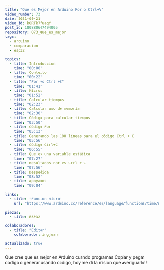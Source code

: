 ```yaml
---
title: "Que es Mejor en Arduino For o Ctrl+V"
video_number: 73
date: 2021-09-21
video_id: kORTk7fuaqY
post_id: 180880647494005
repository: 073_Que_es_mejor
tags:
  - arduino
  - comparacion
  - esp32

topics:
  - title: Introduccion
    time: "00:00"
  - title: Contexto
    time: "00:22"
  - title: "For vs Ctrl +C"
    time: "01:41"
  - title: Micros
    time: "01:52"
  - title: Calcular tiempos
    time: "02:23"
  - title: Calcular uso de memoria
    time: "02:30"
  - title: Código para calcular tiempos
    time: "03:50"
  - title: Código For
    time: "05:13"
  - title: Generando las 100 líneas para el código Ctrl + C
    time: "05:56"
  - title: Código Ctrl+C
    time: "06:55"
  - title: Que es una variable estática
    time: "07:27"
  - title: Resultados For VS Ctrl + C
    time: "07:56"
  - title: Despedida
    time: "08:52"
  - title: Apoyanos
    time: "09:04"

links:
  - title: "Funcion Micro"
    url: "https://www.arduino.cc/reference/en/language/functions/time/micros/"

piezas:
  - title: ESP32

colaboradores:
  - title: "Editor"
    colaborador: ingjuan

actualizado: true
---
```


Que cree que es mejor en Arduino cuando programas Copiar y pegar codigo o generar usando codigo, hoy me di la mision que averiguarlo!!
